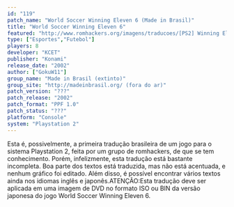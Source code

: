 ```yaml
---
id: "119"
patch_name: "World Soccer Winning Eleven 6 (Made in Brasil)"
title: "World Soccer Winning Eleven 6"
featured: "http://www.romhackers.org/imagens/traducoes/[PS2] Winning Eleven 6 - MiB - 1.jpg"
type: ["Esportes","Futebol"]
players: 8
developer: "KCET"
publisher: "Konami"
release_date: "2002"
author: ["GokuW11"]
group_name: "Made in Brasil (extinto)"
group_site: "http://madeinbrasil.org/ (fora do ar)"
patch_version: "???"
patch_release: "2002"
patch_format: "PPF 1.0"
patch_status: "???"
platform: "Console"
system: "Playstation 2"
---
```


Esta é, possivelmente, a primeira tradução brasileira de um jogo para o sistema Playstation 2, feita por um grupo de romhackers, de que se tem conhecimento. Porém, infelizmente, esta tradução está bastante incompleta. Boa parte dos textos está traduzida, mas não está acentuada, e nenhum gráfico foi editado. Além disso, é possível encontrar vários textos ainda nos idiomas inglês e japonês.ATENÇÃO:Esta tradução deve ser aplicada em uma imagem de DVD no formato ISO ou BIN da versão japonesa do jogo World Soccer Winning Eleven 6.